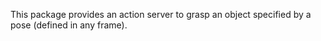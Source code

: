 This package provides an action server to grasp an object specified by a pose (defined in any frame).
